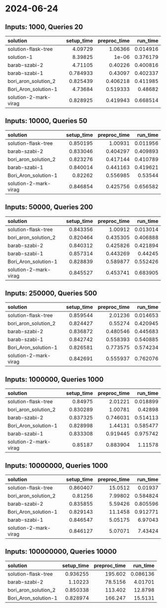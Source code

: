 # 2024-06-24

## Inputs: 1000, Queries 20

| solution              |   setup_time |   preproc_time |   run_time |
|:----------------------|-------------:|---------------:|-----------:|
| solution-flask-tree   |     4.09729  |       1.06366  |   0.014916 |
| solution-1            |     8.39825  |       1e-06    |   0.376179 |
| barab-szabi-2         |     4.71105  |       0.40226  |   0.400816 |
| barab-szabi-1         |     0.784933 |       0.43097  |   0.402337 |
| bori_aron_solution_2  |     0.825439 |       0.406218 |   0.411985 |
| Bori_Aron_solution-1  |     4.73684  |       0.519333 |   0.48682  |
| solution-2-mark-virag |     0.828925 |       0.419943 |   0.668514 |

## Inputs: 10000, Queries 50

| solution              |   setup_time |   preproc_time |   run_time |
|:----------------------|-------------:|---------------:|-----------:|
| solution-flask-tree   |     0.850195 |       1.00931  |   0.011956 |
| barab-szabi-2         |     0.833046 |       0.404297 |   0.409893 |
| bori_aron_solution_2  |     0.823276 |       0.417144 |   0.410789 |
| barab-szabi-1         |     0.840014 |       0.441163 |   0.419621 |
| Bori_Aron_solution-1  |     0.82262  |       0.556985 |   0.53544  |
| solution-2-mark-virag |     0.846854 |       0.425756 |   0.656582 |

## Inputs: 50000, Queries 200

| solution              |   setup_time |   preproc_time |   run_time |
|:----------------------|-------------:|---------------:|-----------:|
| solution-flask-tree   |     0.843356 |       1.00912  |   0.013014 |
| bori_aron_solution_2  |     0.820464 |       0.435305 |   0.406888 |
| barab-szabi-2         |     0.840312 |       0.425826 |   0.421894 |
| barab-szabi-1         |     0.857314 |       0.443269 |   0.44245  |
| Bori_Aron_solution-1  |     0.828839 |       0.589877 |   0.552426 |
| solution-2-mark-virag |     0.845527 |       0.453741 |   0.683905 |

## Inputs: 250000, Queries 500

| solution              |   setup_time |   preproc_time |   run_time |
|:----------------------|-------------:|---------------:|-----------:|
| solution-flask-tree   |     0.859544 |       2.01236  |   0.014653 |
| bori_aron_solution_2  |     0.824427 |       0.55274  |   0.420945 |
| barab-szabi-2         |     0.836872 |       0.480546 |   0.445683 |
| barab-szabi-1         |     0.842742 |       0.558393 |   0.540885 |
| Bori_Aron_solution-1  |     0.826581 |       0.773575 |   0.574234 |
| solution-2-mark-virag |     0.842691 |       0.555937 |   0.762076 |

## Inputs: 1000000, Queries 1000

| solution              |   setup_time |   preproc_time |   run_time |
|:----------------------|-------------:|---------------:|-----------:|
| solution-flask-tree   |     0.84975  |       2.01221  |   0.018899 |
| bori_aron_solution_2  |     0.830289 |       1.00781  |   0.42898  |
| barab-szabi-2         |     0.837325 |       0.746031 |   0.514113 |
| Bori_Aron_solution-1  |     0.828998 |       1.44131  |   0.585477 |
| barab-szabi-1         |     0.833308 |       0.919445 |   0.975742 |
| solution-2-mark-virag |     0.85187  |       0.883904 |   1.11578  |

## Inputs: 10000000, Queries 1000

| solution              |   setup_time |   preproc_time |   run_time |
|:----------------------|-------------:|---------------:|-----------:|
| solution-flask-tree   |     0.860407 |       15.0512  |   0.01937  |
| bori_aron_solution_2  |     0.81256  |        7.99802 |   0.584824 |
| barab-szabi-2         |     0.835855 |        5.59426 |   0.805596 |
| Bori_Aron_solution-1  |     0.829143 |       11.1458  |   0.912771 |
| barab-szabi-1         |     0.846547 |        5.05175 |   6.97043  |
| solution-2-mark-virag |     0.846127 |        5.07071 |   7.43424  |

## Inputs: 100000000, Queries 10000

| solution             |   setup_time |   preproc_time |   run_time |
|:---------------------|-------------:|---------------:|-----------:|
| solution-flask-tree  |     0.936255 |       195.602  |   0.086136 |
| barab-szabi-2        |     1.10223  |        78.5156 |   4.01701  |
| bori_aron_solution_2 |     0.850338 |       113.402  |  12.8798   |
| Bori_Aron_solution-1 |     0.828974 |       166.247  |  15.5131   |